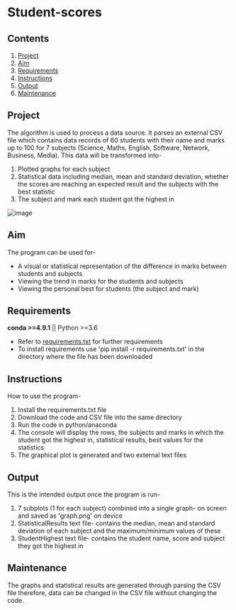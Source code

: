 # Student-scores

## **Contents**
1) [Project](#Project)
2) [Aim](#Aim)
3) [Requirements](#Requirements)
4) [Instructions](#Instructions)
5) [Output](#Output)
6) [Maintenance](#Maintenance)


## **Project**
The algorithm is used to process a data source. It parses an external CSV file which contains data records of 60 students with their name and marks up to 100 for 7 subjects (Science, Maths, English, Software, Network, Business, Media). This data will be transformed into-
  1)	Plotted graphs for each subject
  2)	Statistical data including median, mean and standard deviation, whether the scores are reaching an expected result and the subjects with the best statistic
  3)	The subject and mark each student got the highest in

![image](https://user-images.githubusercontent.com/73494385/97221358-ac7f8800-17c4-11eb-89f3-d24751005060.png)


## **Aim**
The program can be used for-
* A visual or statistical representation of the difference in marks between students and subjects
* Viewing the trend in marks for the students and subjects
* Viewing the personal best for students (the subject and mark) 

## **Requirements**
__conda >=4.9.1__ || Python >=3.6 
- Refer to [requirements.txt](requirements.txt) for further requirements
- To install requirements use 'pip install -r requirements.txt' in the directory where the file has been downloaded

## **Instructions**
How to use the program-
1) Install the requirements.txt file 
2) Download the code and CSV file into the same directory
3) Run the code in python/anaconda
4) The console will display the rows, the subjects and marks in which the student got the highest in, statistical results, best values for the statistics
5) The graphical plot is generated and two external text files

## **Output**
This is the intended output once the program is run- 
1)	7 subplots (1 for each subject) combined into a single graph- on screen and saved as 'graph.png' on device
2)	StatisticalResults text file- contains the median, mean and standard deviation of each subject and the maximum/minimum values of these
3)	StudentHighest text file- contains the student name, score and subject they got the highest in  


## **Maintenance**
The graphs and statistical results are generated through parsing the CSV file therefore, data can be changed in the CSV file without changing the code. 
